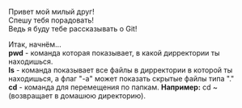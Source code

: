Привет мой милый друг!  
Спешу тебя порадовать!  
Ведь я буду тебе рассказывать о Git!  


Итак, начнём...  
**pwd** - команда которая показывает, в какой дирректории ты находишься.  
**ls** - команда показывает все файлы в дирректории в которой ты находишься, а флаг "-a" может показать скрытые файлы типа "."  
**cd** - команда для перемещения по папкам. __**Например:**__ cd ~ (возвращает в домашюю директорию).  